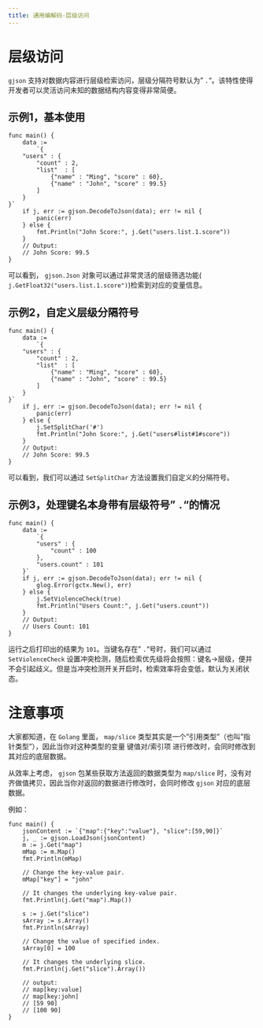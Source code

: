 ```yaml
---
title: 通用编解码-层级访问
---
```


# 层级访问

`gjson` 支持对数据内容进行层级检索访问，层级分隔符号默认为” `.`“。该特性使得开发者可以灵活访问未知的数据结构内容变得非常简便。

## 示例1，基本使用

```
func main() {
	data :=
		`{
    "users" : {
        "count" : 2,
        "list"  : [
            {"name" : "Ming", "score" : 60},
            {"name" : "John", "score" : 99.5}
        ]
    }
}`
	if j, err := gjson.DecodeToJson(data); err != nil {
		panic(err)
	} else {
		fmt.Println("John Score:", j.Get("users.list.1.score"))
	}
	// Output:
	// John Score: 99.5
}
```

可以看到， `gjson.Json` 对象可以通过非常灵活的层级筛选功能( `j.GetFloat32("users.list.1.score")`)检索到对应的变量信息。

## 示例2，自定义层级分隔符号

```
func main() {
	data :=
		`{
    "users" : {
        "count" : 2,
        "list"  : [
            {"name" : "Ming", "score" : 60},
            {"name" : "John", "score" : 99.5}
        ]
    }
}`
	if j, err := gjson.DecodeToJson(data); err != nil {
		panic(err)
	} else {
		j.SetSplitChar('#')
		fmt.Println("John Score:", j.Get("users#list#1#score"))
	}
	// Output:
	// John Score: 99.5
}
```

可以看到，我们可以通过 `SetSplitChar` 方法设置我们自定义的分隔符号。

## 示例3，处理键名本身带有层级符号” `.`“的情况

```
func main() {
	data :=
		`{
        "users" : {
            "count" : 100
        },
        "users.count" : 101
    }`
	if j, err := gjson.DecodeToJson(data); err != nil {
		glog.Error(gctx.New(), err)
	} else {
		j.SetViolenceCheck(true)
		fmt.Println("Users Count:", j.Get("users.count"))
	}
	// Output:
	// Users Count: 101
}
```

运行之后打印出的结果为 `101`。当键名存在” `.`“号时，我们可以通过 `SetViolenceCheck` 设置冲突检测，随后检索优先级将会按照：键名->层级，便并不会引起歧义。但是当冲突检测开关开启时，检索效率将会变低，默认为关闭状态。

# 注意事项

大家都知道，在 `Golang` 里面， `map/slice` 类型其实是一个”引用类型”（也叫”指针类型”），因此当你对这种类型的变量 键值对/索引项 进行修改时，会同时修改到其对应的底层数据。

从效率上考虑， `gjson` 包某些获取方法返回的数据类型为 `map/slice` 时，没有对齐做值拷贝，因此当你对返回的数据进行修改时，会同时修改 `gjson` 对应的底层数据。

例如：

```
func main() {
	jsonContent := `{"map":{"key":"value"}, "slice":[59,90]}`
	j, _ := gjson.LoadJson(jsonContent)
	m := j.Get("map")
	mMap := m.Map()
	fmt.Println(mMap)

	// Change the key-value pair.
	mMap["key"] = "john"

	// It changes the underlying key-value pair.
	fmt.Println(j.Get("map").Map())

	s := j.Get("slice")
	sArray := s.Array()
	fmt.Println(sArray)

	// Change the value of specified index.
	sArray[0] = 100

	// It changes the underlying slice.
	fmt.Println(j.Get("slice").Array())

	// output:
	// map[key:value]
	// map[key:john]
	// [59 90]
	// [100 90]
}
```